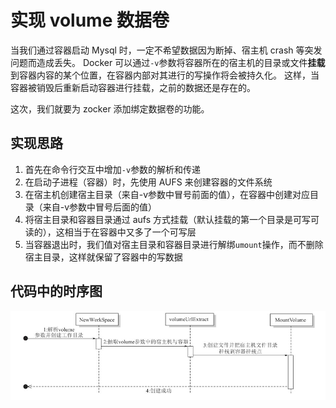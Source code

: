 # 实现 volume 数据卷
当我们通过容器启动 Mysql 时，一定不希望数据因为断掉、宿主机 crash 等突发问题而造成丢失。
Docker 可以通过`-v`参数将容器所在的宿主机的目录或文件**挂载**到容器内容的某个位置，在容器内部对其进行的写操作将会被持久化。
这样，当容器被销毁后重新启动容器进行挂载，之前的数据还是存在的。

这次，我们就要为 zocker 添加绑定数据卷的功能。

## 实现思路
1. 首先在命令行交互中增加`-v`参数的解析和传递
2. 在启动子进程（容器）时，先使用 AUFS 来创建容器的文件系统
3. 在宿主机创建宿主目录（来自-v参数中冒号前面的值），在容器中创建对应目录（来自-v参数中冒号后面的值）
4. 将宿主目录和容器目录通过 aufs 方式挂载（默认挂载的第一个目录是可写可读的），这相当于在容器中又多了一个可写层
5. 当容器退出时，我们值对宿主目录和容器目录进行解绑`umount`操作，而不删除宿主目录，这样就保留了容器中的写数据

## 代码中的时序图
![img.png](reso/p4-3_arch.png)
